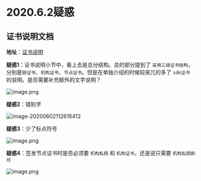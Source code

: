# 2020.6.2疑惑

## 证书说明文档

**地址**：[证书说明](https://fisco-bcos-documentation.readthedocs.io/zh_CN/latest/docs/manual/certificates.html)

**疑惑1**：证书说明小节中，看上去是总分结构。总的部分提到了 `采用三级证书结构`，分别是`链证书`、`机构证书`、`节点证书`。但是在单独介绍的时候较突兀的多了 `sdk证书` 的说明。是否需要补充额外的文字说明？

![image.png](http://ww1.sinaimg.cn/large/006alGmrgy1gfdro8gkctj30p50m2q5h.jpg)

**疑惑2**：错别字

![image-20200602112616412](C:\Users\qiubingzeng\AppData\Roaming\Typora\typora-user-images\image-20200602112616412.png)

**疑惑3**：少了标点符号

![image.png](http://ww1.sinaimg.cn/large/006alGmrgy1gfdsbvh8dnj30q806zgm3.jpg)

**疑惑4**：签发节点证书时是否必须要 `机构私钥` 和 `机构证书`，还是说只需要 `机构私钥即可`

![image.png](http://ww1.sinaimg.cn/large/006alGmrgy1gfdu1n1o9wj30px0d7mzc.jpg)